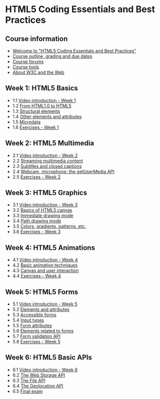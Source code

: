 
# HTML5 Coding Essentials and Best Practices

## Course information

+ [Welcome to "HTML5 Coding Essentials and Best Practices"](00-CourseInfo.md#)
+ [Course outline, grading and due dates](00-CourseInfo.md#)
+ [Course forums](00-CourseInfo.md#)
+ [Course tools](00-CourseInfo.md#)
+ [About W3C and the Web](00-CourseInfo.md#)


## Week 1: HTML5 Basics

+ 1.1 [Video introduction - Week 1](./01a-Basics.md)
+ 1.2 [From HTML1.0 to HTML5](./01b-Basics.md)
+ 1.3 [Structural elements](./01c-Basics.md)
+ 1.4 [Other elements and attributes](./01d-Basics.md)
+ 1.5 [Microdata](./01e-Basics.md)
+ 1.6 [Exercises - Week 1](./01f-Basics.md)


## Week 2: HTML5 Multimedia

+ 2.1 [Video introduction - Week 2](./02-Multimedia.md#)
+ 2.2 [Streaming multimedia content](./02-Multimedia.md#)
+ 2.3 [Subtitles and closed captions](./02-Multimedia.md#)
+ 2.4 [Webcam, microphone: the getUserMedia API](./02-Multimedia.md#)
+ 2.5 [Exercises - Week 2](./02-Multimedia.md#)
 

## Week 3: HTML5 Graphics

+ 3.1 [Video introduction - Week 3](./03-Graphics.md#)
+ 3.2 [Basics of HTML5 canvas](./03-Graphics.md#)
+ 3.3 [Immediate drawing mode](./03-Graphics.md#)
+ 3.4 [Path drawing mode](./03-Graphics.md#)
+ 3.5 [Colors, gradients, patterns, etc.](./03-Graphics.md#)
+ 3.6 [Exercises - Week 3](./03-Graphics.md#)


## Week 4: HTML5 Animations

+ 4.1 [Video introduction - Week 4](./04-Animations.md#)
+ 4.2 [Basic animation techniques](./04-Animations.md#)
+ 4.3 [Canvas and user interaction](./04-Animations.md#)
+ 4.4 [Exercises - Week 4](./04-Animations.md#)



## Week 5: HTML5 Forms

+ 5.1 [Video introduction - Week 5](./05-HTMLForms.md#)
+ 5.2 [Elements and attributes](./05-HTMLForms.md#)
+ 5.3 [Accessible forms](./05-HTMLForms.md#)
+ 5.4 [Input types](./05-HTMLForms.md#)
+ 5.5 [Form attributes](./05-HTMLForms.md#)
+ 5.6 [Elements related to forms](./05-HTMLForms.md#)
+ 5.7 [Form validation API](./05-HTMLForms.md#)
+ 5.8 [Exercises - Week 5](./05-HTMLForms.md#)



## Week 6: HTML5 Basic APIs

+ 6.1 [Video introduction - Week 6](./05-BasicAPIs.md#)
+ 6.2 [The Web Storage API](./05-BasicAPIs.md#)
+ 6.3 [The File API](./05-BasicAPIs.md#)
+ 6.4 [The Geolocation API](./05-BasicAPIs.md#)
+ 6.5 [Final exam](./05-BasicAPIs.md#)
 
